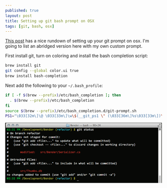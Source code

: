 ```yaml
---
published: true
layout: post
title: Setting up git bash prompt on OSX
tags: [git, bash, osx]
---
```


[This post](http://blog.kramerapps.com/post/40839091386/git-on-osx) has a nice rundown of setting up your git prompt on osx. I'm going to list an abridged version here with my own custom prompt.

First install git, turn on coloring and install the bash completion script:

```bash
brew install git
git config --global color.ui true
brew install bash-completion
```

Next add the following to your `~/.bash_profile`:

```bash
if [ -f $(brew --prefix)/etc/bash_completion ]; then
  . $(brew --prefix)/etc/bash_completion
fi
source $(brew --prefix)/etc/bash_completion.d/git-prompt.sh
PS1="\033[32m\]\@ \033[33m\]\w\$(__git_ps1 \" (\033[36m\]%s\033[33m\])\") \n\$\033[0m\] "
```

![OSX prompt with git support](/blog/images/git-bash-osx.png)